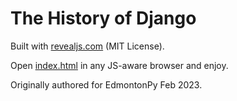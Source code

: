 # The History of Django

Built with [revealjs.com](https://revealjs.com/) (MIT License).

Open [index.html](index.html) in any JS-aware browser and enjoy.

Originally authored for EdmontonPy Feb 2023.
